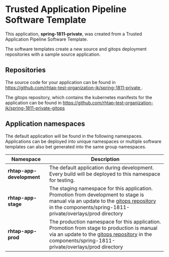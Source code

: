 # Trusted Application Pipeline Software Template

This application, **spring-1811-private**, was created from a Trusted Application Pipeline Software Template.

The software templates create a new source and gitops deployment repositories with a sample source application. 

## Repositories

The source code for your application can be found in [https://github.com/rhtap-test-organization-jk/spring-1811-private ](https://github.com/rhtap-test-organization-jk/spring-1811-private ).
 
The gitops repository, which contains the kubernetes manifests for the application can be found in 
[https://github.com/rhtap-test-organization-jk/spring-1811-private-gitops ](https://github.com/rhtap-test-organization-jk/spring-1811-private-gitops ) 

## Application namespaces 

The default application will be found in the following namespaces. Applications can be deployed into unique namespaces or multiple software templates can also bet generated into the same group namespaces.  

|  Namespace   |  Description   |  
| -------- | -------- |   
| **rhtap-app-development** | The default application during development. Every build will be deployed to this namespace for testing. | 
| **rhtap-app-stage** | The staging namespace for this application. Promotion from development to stage is manual via an update to the [gitops repository](https://github.com/rhtap-test-organization-jk/spring-1811-private-gitops ) in the components/spring-1811-private/overlays/prod directory |  
| **rhtap-app-prod** | The production namespace for this application. Promotion from stage to production is manual via an update to the [gitops repository](https://github.com/rhtap-test-organization-jk/spring-1811-private-gitops ) in the components/spring-1811-private/overlays/prod directory | 